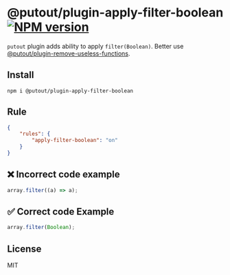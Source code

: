 # @putout/plugin-apply-filter-boolean [![NPM version][NPMIMGURL]][NPMURL]

[NPMIMGURL]: https://img.shields.io/npm/v/@putout/plugin-apply-filter-boolean.svg?style=flat&longCache=true
[NPMURL]: https://npmjs.org/package/@putout/plugin-apply-filter-boolean "npm"

`putout` plugin adds ability to apply `filter(Boolean)`. Better use [@putout/plugin-remove-useless-functions](https://github.com/coderaiser/putout/tree/v21.6.0/packages/plugin-remove-useless-functions).

## Install

```
npm i @putout/plugin-apply-filter-boolean
```

## Rule

```json
{
    "rules": {
        "apply-filter-boolean": "on"
    }
}
```

## ❌ Incorrect code example

```ts
array.filter((a) => a);
```

## ✅ Correct code Example

```ts
array.filter(Boolean);
```

## License

MIT
